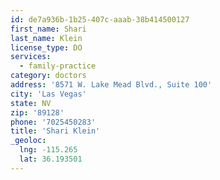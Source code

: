 ```yaml
---
id: de7a936b-1b25-407c-aaab-38b414500127
first_name: Shari
last_name: Klein
license_type: DO
services:
  - family-practice
category: doctors
address: '8571 W. Lake Mead Blvd., Suite 100'
city: 'Las Vegas'
state: NV
zip: '89128'
phone: '7025450283'
title: 'Shari Klein'
_geoloc:
  lng: -115.265
  lat: 36.193501
---
```

